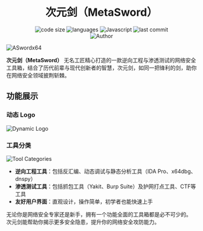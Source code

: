 <h1 align="center">次元剑（MetaSword）</h1>
<p align="center">
  <img src="https://img.shields.io/github/languages/code-size/nanchengcyu/TechMindWave-backend" alt="code size"/>
  <img src="https://img.shields.io/github/languages/count/nanchengcyu/TechMindWave-backend" alt="languages"/>
  <img src="https://img.shields.io/badge/Javascript-blue-0" alt="Javascript"/>
  <img src="https://img.shields.io/github/last-commit/nanchengcyu/TechMindWave-backend" alt="last commit"/><br>
  <img src="https://img.shields.io/badge/Author-VoxShadow-orange" alt="Author" />
</p>
<img src="https://meta.natapp4.cc/usr/uploads/2024/08/4075296637.png" alt="ASwordx64"/>
<p>
  
<p>
  <strong>次元剑（MetaSword）</strong> 无名工匠精心打造的一款逆向工程与渗透测试的网络安全工具箱，结合了历代前辈与现代创新者的智慧，次元剑，如同一把锋利的剑，助你在网络安全领域披荆斩棘。
</p>

## 功能展示

### 动态 Logo
![Dynamic Logo](https://meta.natapp4.cc/usr/uploads/2024/06/3818802690.png)

### 工具分类
![Tool Categories](https://meta.natapp4.cc/usr/uploads/2024/06/826731562.png)

- **逆向工程工具**：包括反汇编、动态调试与静态分析工具（IDA Pro、x64dbg、dnspy）
- **渗透测试工具**：包括抓包工具（Yakit、Burp Suite）及护网打点工具、CTF等工具
- **友好用户界面**：直观设计，操作简单，初学者也能快速上手


无论你是网络安全专家还是新手，拥有一个功能全面的工具箱都是必不可少的。
<br>
次元剑能帮助你揭示更多安全隐患，提升你的网络安全攻防能力。
